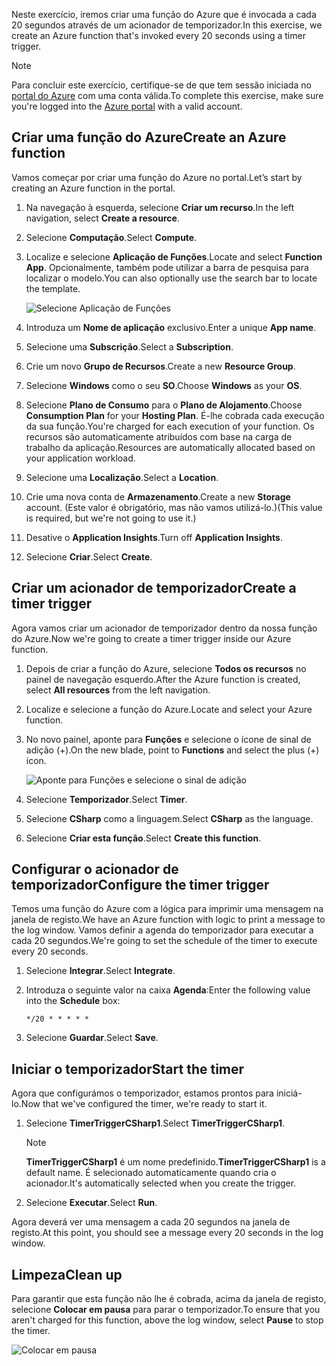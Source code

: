 <span data-ttu-id="4bb2d-101">Neste exercício, iremos criar uma função do Azure que é invocada a cada 20 segundos através de um acionador de temporizador.</span><span class="sxs-lookup"><span data-stu-id="4bb2d-101">In this exercise, we create an Azure function that's invoked every 20 seconds using a timer trigger.</span></span>

> [!NOTE] 
> <span data-ttu-id="4bb2d-102">Para concluir este exercício, certifique-se de que tem sessão iniciada no [portal do Azure](https://portal.azure.com/) com uma conta válida.</span><span class="sxs-lookup"><span data-stu-id="4bb2d-102">To complete this exercise, make sure you're logged into the [Azure portal](https://portal.azure.com/) with a valid account.</span></span>

## <a name="create-an-azure-function"></a><span data-ttu-id="4bb2d-103">Criar uma função do Azure</span><span class="sxs-lookup"><span data-stu-id="4bb2d-103">Create an Azure function</span></span>

<span data-ttu-id="4bb2d-104">Vamos começar por criar uma função do Azure no portal.</span><span class="sxs-lookup"><span data-stu-id="4bb2d-104">Let’s start by creating an Azure function in the portal.</span></span>

1. <span data-ttu-id="4bb2d-105">Na navegação à esquerda, selecione **Criar um recurso**.</span><span class="sxs-lookup"><span data-stu-id="4bb2d-105">In the left navigation, select **Create a resource**.</span></span>

1. <span data-ttu-id="4bb2d-106">Selecione **Computação**.</span><span class="sxs-lookup"><span data-stu-id="4bb2d-106">Select **Compute**.</span></span>

1. <span data-ttu-id="4bb2d-107">Localize e selecione **Aplicação de Funções**.</span><span class="sxs-lookup"><span data-stu-id="4bb2d-107">Locate and select **Function App**.</span></span> <span data-ttu-id="4bb2d-108">Opcionalmente, também pode utilizar a barra de pesquisa para localizar o modelo.</span><span class="sxs-lookup"><span data-stu-id="4bb2d-108">You can also optionally use the search bar to locate the template.</span></span>

    ![Selecione Aplicação de Funções](../media-drafts/4-click-function-app.png)

1. <span data-ttu-id="4bb2d-110">Introduza um **Nome de aplicação** exclusivo.</span><span class="sxs-lookup"><span data-stu-id="4bb2d-110">Enter a unique **App name**.</span></span>

1. <span data-ttu-id="4bb2d-111">Selecione uma **Subscrição**.</span><span class="sxs-lookup"><span data-stu-id="4bb2d-111">Select a **Subscription**.</span></span>

1. <span data-ttu-id="4bb2d-112">Crie um novo **Grupo de Recursos**.</span><span class="sxs-lookup"><span data-stu-id="4bb2d-112">Create a new **Resource Group**.</span></span>

1. <span data-ttu-id="4bb2d-113">Selecione **Windows** como o seu **SO**.</span><span class="sxs-lookup"><span data-stu-id="4bb2d-113">Choose **Windows** as your **OS**.</span></span>

1. <span data-ttu-id="4bb2d-114">Selecione **Plano de Consumo** para o **Plano de Alojamento**.</span><span class="sxs-lookup"><span data-stu-id="4bb2d-114">Choose **Consumption Plan** for your **Hosting Plan**.</span></span> <span data-ttu-id="4bb2d-115">É-lhe cobrada cada execução da sua função.</span><span class="sxs-lookup"><span data-stu-id="4bb2d-115">You're charged for each execution of your function.</span></span> <span data-ttu-id="4bb2d-116">Os recursos são automaticamente atribuídos com base na carga de trabalho da aplicação.</span><span class="sxs-lookup"><span data-stu-id="4bb2d-116">Resources are automatically allocated based on your application workload.</span></span>

1. <span data-ttu-id="4bb2d-117">Selecione uma **Localização**.</span><span class="sxs-lookup"><span data-stu-id="4bb2d-117">Select a **Location**.</span></span>

1. <span data-ttu-id="4bb2d-118">Crie uma nova conta de **Armazenamento**.</span><span class="sxs-lookup"><span data-stu-id="4bb2d-118">Create a new **Storage** account.</span></span> <span data-ttu-id="4bb2d-119">(Este valor é obrigatório, mas não vamos utilizá-lo.)</span><span class="sxs-lookup"><span data-stu-id="4bb2d-119">(This value is required, but we're not going to use it.)</span></span>

1. <span data-ttu-id="4bb2d-120">Desative o **Application Insights**.</span><span class="sxs-lookup"><span data-stu-id="4bb2d-120">Turn off **Application Insights**.</span></span>

1. <span data-ttu-id="4bb2d-121">Selecione **Criar**.</span><span class="sxs-lookup"><span data-stu-id="4bb2d-121">Select **Create**.</span></span>

## <a name="create-a-timer-trigger"></a><span data-ttu-id="4bb2d-122">Criar um acionador de temporizador</span><span class="sxs-lookup"><span data-stu-id="4bb2d-122">Create a timer trigger</span></span>

<span data-ttu-id="4bb2d-123">Agora vamos criar um acionador de temporizador dentro da nossa função do Azure.</span><span class="sxs-lookup"><span data-stu-id="4bb2d-123">Now we're going to create a timer trigger inside our Azure function.</span></span>

1. <span data-ttu-id="4bb2d-124">Depois de criar a função do Azure, selecione **Todos os recursos** no painel de navegação esquerdo.</span><span class="sxs-lookup"><span data-stu-id="4bb2d-124">After the Azure function is created, select **All resources** from the left navigation.</span></span>

1. <span data-ttu-id="4bb2d-125">Localize e selecione a função do Azure.</span><span class="sxs-lookup"><span data-stu-id="4bb2d-125">Locate and select your Azure function.</span></span>

1. <span data-ttu-id="4bb2d-126">No novo painel, aponte para **Funções** e selecione o ícone de sinal de adição (+).</span><span class="sxs-lookup"><span data-stu-id="4bb2d-126">On the new blade, point to **Functions** and select the plus (+) icon.</span></span>

    ![Aponte para Funções e selecione o sinal de adição](../media-drafts/4-hover-function.png)

1. <span data-ttu-id="4bb2d-128">Selecione **Temporizador**.</span><span class="sxs-lookup"><span data-stu-id="4bb2d-128">Select **Timer**.</span></span>

1. <span data-ttu-id="4bb2d-129">Selecione **CSharp** como a linguagem.</span><span class="sxs-lookup"><span data-stu-id="4bb2d-129">Select **CSharp** as the language.</span></span>

1. <span data-ttu-id="4bb2d-130">Selecione **Criar esta função**.</span><span class="sxs-lookup"><span data-stu-id="4bb2d-130">Select **Create this function**.</span></span>

## <a name="configure-the-timer-trigger"></a><span data-ttu-id="4bb2d-131">Configurar o acionador de temporizador</span><span class="sxs-lookup"><span data-stu-id="4bb2d-131">Configure the timer trigger</span></span>

<span data-ttu-id="4bb2d-132">Temos uma função do Azure com a lógica para imprimir uma mensagem na janela de registo.</span><span class="sxs-lookup"><span data-stu-id="4bb2d-132">We have an Azure function with logic to print a message to the log window.</span></span> <span data-ttu-id="4bb2d-133">Vamos definir a agenda do temporizador para executar a cada 20 segundos.</span><span class="sxs-lookup"><span data-stu-id="4bb2d-133">We're going to set the schedule of the timer to execute every 20 seconds.</span></span>

1. <span data-ttu-id="4bb2d-134">Selecione **Integrar**.</span><span class="sxs-lookup"><span data-stu-id="4bb2d-134">Select **Integrate**.</span></span>

1. <span data-ttu-id="4bb2d-135">Introduza o seguinte valor na caixa **Agenda**:</span><span class="sxs-lookup"><span data-stu-id="4bb2d-135">Enter the following value into the **Schedule** box:</span></span>

    ```
    */20 * * * * *
    ```

1. <span data-ttu-id="4bb2d-136">Selecione **Guardar**.</span><span class="sxs-lookup"><span data-stu-id="4bb2d-136">Select **Save**.</span></span>

## <a name="start-the-timer"></a><span data-ttu-id="4bb2d-137">Iniciar o temporizador</span><span class="sxs-lookup"><span data-stu-id="4bb2d-137">Start the timer</span></span>

<span data-ttu-id="4bb2d-138">Agora que configurámos o temporizador, estamos prontos para iniciá-lo.</span><span class="sxs-lookup"><span data-stu-id="4bb2d-138">Now that we've configured the timer, we're ready to start it.</span></span>

1. <span data-ttu-id="4bb2d-139">Selecione **TimerTriggerCSharp1**.</span><span class="sxs-lookup"><span data-stu-id="4bb2d-139">Select **TimerTriggerCSharp1**.</span></span> 

    > [!NOTE]
    > <span data-ttu-id="4bb2d-140">**TimerTriggerCSharp1** é um nome predefinido.</span><span class="sxs-lookup"><span data-stu-id="4bb2d-140">**TimerTriggerCSharp1** is a default name.</span></span> <span data-ttu-id="4bb2d-141">É selecionado automaticamente quando cria o acionador.</span><span class="sxs-lookup"><span data-stu-id="4bb2d-141">It's automatically selected when you create the trigger.</span></span>

1. <span data-ttu-id="4bb2d-142">Selecione **Executar**.</span><span class="sxs-lookup"><span data-stu-id="4bb2d-142">Select **Run**.</span></span> 

<span data-ttu-id="4bb2d-143">Agora deverá ver uma mensagem a cada 20 segundos na janela de registo.</span><span class="sxs-lookup"><span data-stu-id="4bb2d-143">At this point, you should see a message every 20 seconds in the log window.</span></span>

## <a name="clean-up"></a><span data-ttu-id="4bb2d-144">Limpeza</span><span class="sxs-lookup"><span data-stu-id="4bb2d-144">Clean up</span></span>

<span data-ttu-id="4bb2d-145">Para garantir que esta função não lhe é cobrada, acima da janela de registo, selecione **Colocar em pausa** para parar o temporizador.</span><span class="sxs-lookup"><span data-stu-id="4bb2d-145">To ensure that you aren't charged for this function, above the log window, select **Pause** to stop the timer.</span></span>

![Colocar em pausa](../media-drafts/4-pause-timer.png)


